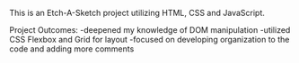 This is an Etch-A-Sketch project utilizing HTML, CSS and JavaScript.

Project Outcomes:
-deepened my knowledge of DOM manipulation
-utilized CSS Flexbox and Grid for layout 
-focused on developing organization to the code and adding more comments


